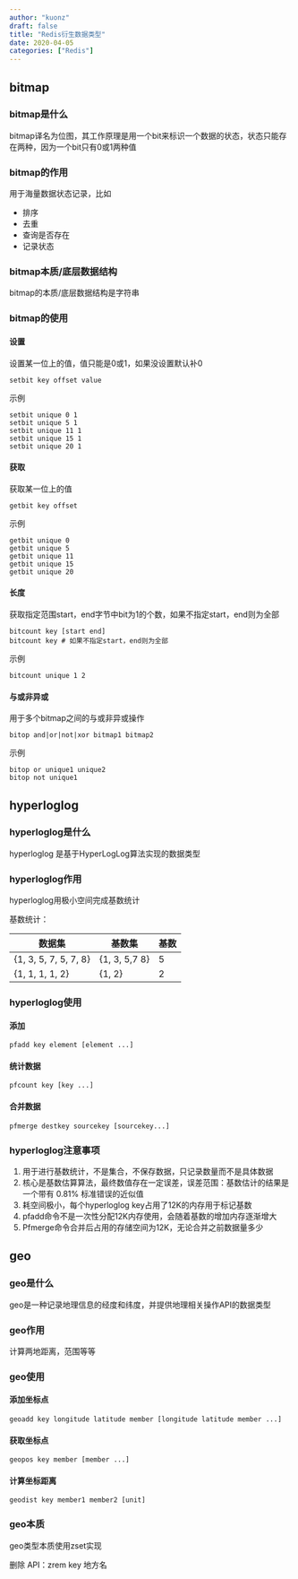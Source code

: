 ```yaml
---
author: "kuonz"
draft: false
title: "Redis衍生数据类型"
date: 2020-04-05
categories: ["Redis"]
---
```


## bitmap

### bitmap是什么

bitmap译名为位图，其工作原理是用一个bit来标识一个数据的状态，状态只能存在两种，因为一个bit只有0或1两种值

### bitmap的作用

用于海量数据状态记录，比如

* 排序
* 去重
* 查询是否存在
* 记录状态

### bitmap本质/底层数据结构

bitmap的本质/底层数据结构是字符串

### bitmap的使用

#### 设置

设置某一位上的值，值只能是0或1，如果没设置默认补0

```shell
setbit key offset value
```

示例

```shell
setbit unique 0 1
setbit unique 5 1
setbit unique 11 1
setbit unique 15 1
setbit unique 20 1
```

#### 获取

获取某一位上的值

```shell
getbit key offset
```

示例

```shell
getbit unique 0
getbit unique 5
getbit unique 11
getbit unique 15
getbit unique 20
```

#### 长度

获取指定范围start，end字节中bit为1的个数，如果不指定start，end则为全部

```shell
bitcount key [start end]
bitcount key # 如果不指定start，end则为全部
```

示例

```shell
bitcount unique 1 2
```

#### 与或非异或

用于多个bitmap之间的与或非异或操作

```shell
bitop and|or|not|xor bitmap1 bitmap2
```

示例

```shell
bitop or unique1 unique2
bitop not unique1
```



## hyperloglog

### hyperloglog是什么

hyperloglog 是基于HyperLogLog算法实现的数据类型

### hyperloglog作用

hyperloglog用极小空间完成基数统计

基数统计：

| 数据集                | 基数集        | 基数 |
| --------------------- | ------------- | ---- |
| {1, 3, 5, 7, 5, 7, 8} | {1, 3, 5,7 8} | 5    |
| {1, 1, 1, 1, 2}       | {1, 2}        | 2    |

### hyperloglog使用

#### 添加

```shell
pfadd key element [element ...]
```

#### 统计数据

```shell
pfcount key [key ...]
```

#### 合并数据

```shell
pfmerge destkey sourcekey [sourcekey...]
```

### hyperloglog注意事项

1. 用于进行基数统计，不是集合，不保存数据，只记录数量而不是具体数据
2. 核心是基数估算算法，最终数值存在一定误差，误差范围：基数估计的结果是一个带有 0.81% 标准错误的近似值
3. 耗空间极小，每个hyperloglog key占用了12K的内存用于标记基数
4. pfadd命令不是一次性分配12K内存使用，会随着基数的增加内存逐渐增大
5. Pfmerge命令合并后占用的存储空间为12K，无论合并之前数据量多少



## geo

### geo是什么

geo是一种记录地理信息的经度和纬度，并提供地理相关操作API的数据类型

### geo作用

计算两地距离，范围等等

### geo使用

#### 添加坐标点

```shell
geoadd key longitude latitude member [longitude latitude member ...]
```

#### 获取坐标点

```shell
geopos key member [member ...]
```

#### 计算坐标距离

```shell
geodist key member1 member2 [unit]
```

### geo本质

geo类型本质使用zset实现

删除 API：zrem key 地方名